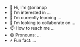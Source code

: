 - 👋 Hi, I’m @arianpp
- 👀 I’m interested in ...
- 🌱 I’m currently learning ...
- 💞️ I’m looking to collaborate on ...
- 📫 How to reach me ...
- 😄 Pronouns: ...
- ⚡ Fun fact: ...

<!---
arianpp/arianpp is a ✨ special ✨ repository because its `README.md` (this file) appears on your GitHub profile.
You can click the Preview link to take a look at your changes.
--->
